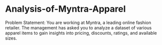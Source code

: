 # Analysis-of-Myntra-Apparel

Problem Statement:
You are working at Myntra, a leading online fashion retailer. The management has asked you to analyze a dataset of various apparel items to gain insights into pricing, discounts, ratings, and available sizes.
